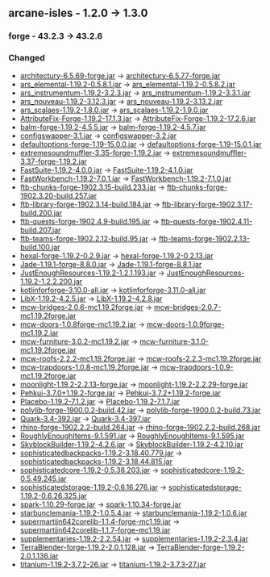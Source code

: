 ## arcane-isles - 1.2.0 -> 1.3.0

### forge - 43.2.3 -> 43.2.6

### Changed

  * [architectury-6.5.69-forge.jar](https://www.curseforge.com/minecraft/mc-mods/architectury-api/files/4384406) -> [architectury-6.5.77-forge.jar](https://www.curseforge.com/minecraft/mc-mods/architectury-api/files/4476084)
  * [ars_elemental-1.19.2-0.5.8.1.jar](https://www.curseforge.com/minecraft/mc-mods/ars-elemental/files/4404112) -> [ars_elemental-1.19.2-0.5.8.2.jar](https://www.curseforge.com/minecraft/mc-mods/ars-elemental/files/4424442)
  * [ars_instrumentum-1.19.2-3.2.3.jar](https://www.curseforge.com/minecraft/mc-mods/ars-instrumentum/files/4378515) -> [ars_instrumentum-1.19.2-3.3.1.jar](https://www.curseforge.com/minecraft/mc-mods/ars-instrumentum/files/4482648)
  * [ars_nouveau-1.19.2-3.12.3.jar](https://www.curseforge.com/minecraft/mc-mods/ars-nouveau/files/4410803) -> [ars_nouveau-1.19.2-3.13.2.jar](https://www.curseforge.com/minecraft/mc-mods/ars-nouveau/files/4477656)
  * [ars_scalaes-1.19.2-1.8.0.jar](https://www.curseforge.com/minecraft/mc-mods/ars-scalaes/files/4401572) -> [ars_scalaes-1.19.2-1.9.0.jar](https://www.curseforge.com/minecraft/mc-mods/ars-scalaes/files/4459241)
  * [AttributeFix-Forge-1.19.2-17.1.3.jar](https://www.curseforge.com/minecraft/mc-mods/attributefix/files/3963622) -> [AttributeFix-Forge-1.19.2-17.2.6.jar](https://www.curseforge.com/minecraft/mc-mods/attributefix/files/4436598)
  * [balm-forge-1.19.2-4.5.5.jar](https://www.curseforge.com/minecraft/mc-mods/balm/files/4414507) -> [balm-forge-1.19.2-4.5.7.jar](https://www.curseforge.com/minecraft/mc-mods/balm/files/4442591)
  * [configswapper-3.1.jar](https://www.curseforge.com/minecraft/mc-mods/config-swapper/files/4401190) -> [configswapper-3.2.jar](https://www.curseforge.com/minecraft/mc-mods/config-swapper/files/4475201)
  * [defaultoptions-forge-1.19-15.0.0.jar](https://www.curseforge.com/minecraft/mc-mods/default-options/files/3832590) -> [defaultoptions-forge-1.19-15.0.1.jar](https://www.curseforge.com/minecraft/mc-mods/default-options/files/4412620)
  * [extremesoundmuffler-3.35-forge-1.19.2.jar](https://www.curseforge.com/minecraft/mc-mods/extreme-sound-muffler/files/4323663) -> [extremesoundmuffler-3.37-forge-1.19.2.jar](https://www.curseforge.com/minecraft/mc-mods/extreme-sound-muffler/files/4483111)
  * [FastSuite-1.19.2-4.0.0.jar](https://www.curseforge.com/minecraft/mc-mods/fastsuite/files/4028357) -> [FastSuite-1.19.2-4.1.0.jar](https://www.curseforge.com/minecraft/mc-mods/fastsuite/files/4485308)
  * [FastWorkbench-1.19.2-7.0.1.jar](https://www.curseforge.com/minecraft/mc-mods/fastworkbench/files/4029996) -> [FastWorkbench-1.19.2-7.1.0.jar](https://www.curseforge.com/minecraft/mc-mods/fastworkbench/files/4485304)
  * [ftb-chunks-forge-1902.3.15-build.233.jar](https://www.curseforge.com/minecraft/mc-mods/ftb-chunks-forge/files/4373742) -> [ftb-chunks-forge-1902.3.20-build.257.jar](https://www.curseforge.com/minecraft/mc-mods/ftb-chunks-forge/files/4478935)
  * [ftb-library-forge-1902.3.14-build.184.jar](https://www.curseforge.com/minecraft/mc-mods/ftb-library-forge/files/4415391) -> [ftb-library-forge-1902.3.17-build.200.jar](https://www.curseforge.com/minecraft/mc-mods/ftb-library-forge/files/4478919)
  * [ftb-quests-forge-1902.4.9-build.195.jar](https://www.curseforge.com/minecraft/mc-mods/ftb-quests-forge/files/4415430) -> [ftb-quests-forge-1902.4.11-build.207.jar](https://www.curseforge.com/minecraft/mc-mods/ftb-quests-forge/files/4478932)
  * [ftb-teams-forge-1902.2.12-build.95.jar](https://www.curseforge.com/minecraft/mc-mods/ftb-teams-forge/files/4367026) -> [ftb-teams-forge-1902.2.13-build.100.jar](https://www.curseforge.com/minecraft/mc-mods/ftb-teams-forge/files/4477315)
  * [hexal-forge-1.19.2-0.2.9.jar](https://www.curseforge.com/minecraft/mc-mods/hexal/files/4401269) -> [hexal-forge-1.19.2-0.2.13.jar](https://www.curseforge.com/minecraft/mc-mods/hexal/files/4465549)
  * [Jade-1.19.1-forge-8.8.0.jar](https://www.curseforge.com/minecraft/mc-mods/jade/files/4375714) -> [Jade-1.19.1-forge-8.8.1.jar](https://www.curseforge.com/minecraft/mc-mods/jade/files/4433884)
  * [JustEnoughResources-1.19.2-1.2.1.193.jar](https://www.curseforge.com/minecraft/mc-mods/just-enough-resources-jer/files/4351907) -> [JustEnoughResources-1.19.2-1.2.2.200.jar](https://www.curseforge.com/minecraft/mc-mods/just-enough-resources-jer/files/4440341)
  * [kotlinforforge-3.10.0-all.jar](https://www.curseforge.com/minecraft/mc-mods/kotlin-for-forge/files/4392674) -> [kotlinforforge-3.11.0-all.jar](https://www.curseforge.com/minecraft/mc-mods/kotlin-for-forge/files/4439494)
  * [LibX-1.19.2-4.2.5.jar](https://www.curseforge.com/minecraft/mc-mods/libx/files/3955287) -> [LibX-1.19.2-4.2.8.jar](https://www.curseforge.com/minecraft/mc-mods/libx/files/4052778)
  * [mcw-bridges-2.0.6-mc1.19.2forge.jar](https://www.curseforge.com/minecraft/mc-mods/macaws-bridges/files/4178166) -> [mcw-bridges-2.0.7-mc1.19.2forge.jar](https://www.curseforge.com/minecraft/mc-mods/macaws-bridges/files/4446187)
  * [mcw-doors-1.0.8forge-mc1.19.2.jar](https://www.curseforge.com/minecraft/mc-mods/macaws-doors/files/4381516) -> [mcw-doors-1.0.9forge-mc1.19.2.jar](https://www.curseforge.com/minecraft/mc-mods/macaws-doors/files/4446154)
  * [mcw-furniture-3.0.2-mc1.19.2.jar](https://www.curseforge.com/minecraft/mc-mods/macaws-furniture/files/4018184) -> [mcw-furniture-3.1.0-mc1.19.2forge.jar](https://www.curseforge.com/minecraft/mc-mods/macaws-furniture/files/4419012)
  * [mcw-roofs-2.2.2-mc1.19.2forge.jar](https://www.curseforge.com/minecraft/mc-mods/macaws-roofs/files/4205661) -> [mcw-roofs-2.2.3-mc1.19.2forge.jar](https://www.curseforge.com/minecraft/mc-mods/macaws-roofs/files/4429466)
  * [mcw-trapdoors-1.0.8-mc1.19.2forge.jar](https://www.curseforge.com/minecraft/mc-mods/macaws-trapdoors/files/4181468) -> [mcw-trapdoors-1.0.9-mc1.19.2forge.jar](https://www.curseforge.com/minecraft/mc-mods/macaws-trapdoors/files/4429507)
  * [moonlight-1.19.2-2.2.13-forge.jar](https://www.curseforge.com/minecraft/mc-mods/selene/files/4414538) -> [moonlight-1.19.2-2.2.29-forge.jar](https://www.curseforge.com/minecraft/mc-mods/selene/files/4478861)
  * [Pehkui-3.7.0+1.19.2-forge.jar](https://www.curseforge.com/minecraft/mc-mods/pehkui/files/4408042) -> [Pehkui-3.7.2+1.19.2-forge.jar](https://www.curseforge.com/minecraft/mc-mods/pehkui/files/4461979)
  * [Placebo-1.19.2-7.1.2.jar](https://www.curseforge.com/minecraft/mc-mods/placebo/files/4344915) -> [Placebo-1.19.2-7.1.7.jar](https://www.curseforge.com/minecraft/mc-mods/placebo/files/4452975)
  * [polylib-forge-1900.0.2-build.42.jar](https://www.curseforge.com/minecraft/mc-mods/polylib/files/4110280) -> [polylib-forge-1900.0.2-build.73.jar](https://www.curseforge.com/minecraft/mc-mods/polylib/files/4486955)
  * [Quark-3.4-392.jar](https://www.curseforge.com/minecraft/mc-mods/quark/files/4417619) -> [Quark-3.4-397.jar](https://www.curseforge.com/minecraft/mc-mods/quark/files/4480516)
  * [rhino-forge-1902.2.2-build.264.jar](https://www.curseforge.com/minecraft/mc-mods/rhino/files/4085695) -> [rhino-forge-1902.2.2-build.268.jar](https://www.curseforge.com/minecraft/mc-mods/rhino/files/4476056)
  * [RoughlyEnoughItems-9.1.591.jar](https://www.curseforge.com/minecraft/mc-mods/roughly-enough-items/files/4401129) -> [RoughlyEnoughItems-9.1.595.jar](https://www.curseforge.com/minecraft/mc-mods/roughly-enough-items/files/4440719)
  * [SkyblockBuilder-1.19.2-4.2.6.jar](https://www.curseforge.com/minecraft/mc-mods/skyblock-builder/files/4166374) -> [SkyblockBuilder-1.19.2-4.2.10.jar](https://www.curseforge.com/minecraft/mc-mods/skyblock-builder/files/4451981)
  * [sophisticatedbackpacks-1.19.2-3.18.40.779.jar](https://www.curseforge.com/minecraft/mc-mods/sophisticated-backpacks/files/4329957) -> [sophisticatedbackpacks-1.19.2-3.18.44.815.jar](https://www.curseforge.com/minecraft/mc-mods/sophisticated-backpacks/files/4489827)
  * [sophisticatedcore-1.19.2-0.5.38.203.jar](https://www.curseforge.com/minecraft/mc-mods/sophisticated-core/files/4329953) -> [sophisticatedcore-1.19.2-0.5.49.245.jar](https://www.curseforge.com/minecraft/mc-mods/sophisticated-core/files/4489804)
  * [sophisticatedstorage-1.19.2-0.6.16.276.jar](https://www.curseforge.com/minecraft/mc-mods/sophisticated-storage/files/4231388) -> [sophisticatedstorage-1.19.2-0.6.26.325.jar](https://www.curseforge.com/minecraft/mc-mods/sophisticated-storage/files/4489822)
  * [spark-1.10.29-forge.jar](https://www.curseforge.com/minecraft/mc-mods/spark/files/4381167) -> [spark-1.10.34-forge.jar](https://www.curseforge.com/minecraft/mc-mods/spark/files/4443553)
  * [starbunclemania-1.19.2-1.0.5.4.jar](https://www.curseforge.com/minecraft/mc-mods/starbunclemania/files/4400524) -> [starbunclemania-1.19.2-1.0.6.jar](https://www.curseforge.com/minecraft/mc-mods/starbunclemania/files/4476721)
  * [supermartijn642corelib-1.1.4-forge-mc1.19.jar](https://www.curseforge.com/minecraft/mc-mods/supermartijn642s-core-lib/files/4407413) -> [supermartijn642corelib-1.1.7-forge-mc1.19.jar](https://www.curseforge.com/minecraft/mc-mods/supermartijn642s-core-lib/files/4484238)
  * [supplementaries-1.19.2-2.2.54.jar](https://www.curseforge.com/minecraft/mc-mods/supplementaries/files/4418072) -> [supplementaries-1.19.2-2.3.4.jar](https://www.curseforge.com/minecraft/mc-mods/supplementaries/files/4488276)
  * [TerraBlender-forge-1.19.2-2.0.1.128.jar](https://www.curseforge.com/minecraft/mc-mods/terrablender/files/4013816) -> [TerraBlender-forge-1.19.2-2.0.1.136.jar](https://www.curseforge.com/minecraft/mc-mods/terrablender/files/4205732)
  * [titanium-1.19.2-3.7.2-26.jar](https://www.curseforge.com/minecraft/mc-mods/titanium/files/4391554) -> [titanium-1.19.2-3.7.3-27.jar](https://www.curseforge.com/minecraft/mc-mods/titanium/files/4484497)

